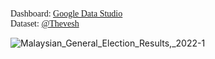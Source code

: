 <span style="font-family: consolas">Dashboard: <a href="https://datastudio.google.com/reporting/22034cd7-df30-438c-8d8e-8c28ce7b333d" target="_blank">Google Data Studio</a><br />
Dataset: <a href="https://github.com/Thevesh/analysis-election-msia/blob/main/data/candidates_ge15.csv" target="_blank">@Thevesh</a><br /></span>

![Malaysian_General_Election_Results,_2022-1](https://user-images.githubusercontent.com/114406689/206829828-5a3f30e7-bf06-4512-8d7f-bd25171ab9ae.png)
